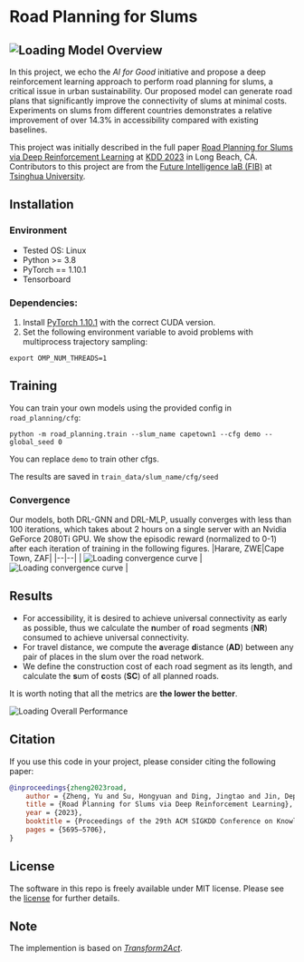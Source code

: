 # Road Planning for Slums
![Loading Model Overview](assets/overview.png "Model Overview")
---

In this project, we echo the *AI for Good* initiative and propose a deep reinforcement learning approach to perform road planning for slums, a critical issue in urban sustainability.
Our proposed model can generate road plans that significantly improve the connectivity of slums at minimal costs.
Experiments on slums from different countries demonstrates a relative improvement of over 14.3% in accessibility compared with existing baselines.

This project was initially described in the full paper [Road Planning for Slums via Deep Reinforcement Learning](https://arxiv.org/abs/2305.13060) at [KDD 2023](https://kdd.org/kdd2023/) in Long Beach, CA. 
Contributors to this project are from the [Future Intelligence laB (FIB)](https://fi.ee.tsinghua.edu.cn/) at [Tsinghua University](https://www.tsinghua.edu.cn/en/).


## Installation 

### Environment
* Tested OS: Linux
* Python >= 3.8
* PyTorch == 1.10.1
* Tensorboard
### Dependencies:
1. Install [PyTorch 1.10.1](https://pytorch.org/get-started/previous-versions/) with the correct CUDA version.
2. Set the following environment variable to avoid problems with multiprocess trajectory sampling:
```
export OMP_NUM_THREADS=1
```




## Training

You can train your own models using the provided config in `road_planning/cfg`:

```
python -m road_planning.train --slum_name capetown1 --cfg demo --global_seed 0
```
You can replace `demo` to train other cfgs.

The results are saved in `train_data/slum_name/cfg/seed`

### Convergence
Our models, both DRL-GNN and DRL-MLP, usually converges with less than 100 iterations, which takes about 2 hours on a single server with an Nvidia
GeForce 2080Ti GPU.
We show the episodic reward (normalized to 0-1) after each iteration of training in the following figures.
|Harare, ZWE|Cape Town, ZAF|
|--|--|
| ![Loading convergence curve](assets/iteration_reward_harare.png "Convergence curve on Harare, ZWE") | ![Loading convergence curve](assets/iteration_reward_capetown.png "Convergence curve on Cape Town, ZAF") |

## Results
- For accessibility, it is desired to achieve universal connectivity as early as possible, thus we calculate the **n**umber of **r**oad segments (**NR**) consumed to achieve universal connectivity.
- For travel distance, we compute the **a**verage **d**istance (**AD**) between any pair of places in the slum over the road network.
- We define the construction cost of each road segment as its length, and calculate the **s**um of **c**osts (**SC**) of all planned roads.

It is worth noting that all the metrics are **the lower the better**.

![Loading Overall Performance](assets/overall_results.png "Overall Results")

## Citation
If you use this code in your project, please consider citing the following paper:
```bibtex
@inproceedings{zheng2023road,
    author = {Zheng, Yu and Su, Hongyuan and Ding, Jingtao and Jin, Depeng and Li, Yong},
    title = {Road Planning for Slums via Deep Reinforcement Learning},
    year = {2023},
    booktitle = {Proceedings of the 29th ACM SIGKDD Conference on Knowledge Discovery and Data Mining},
    pages = {5695–5706},
}
```

## License

The software in this repo is freely available under MIT license. Please see the [license](LICENSE) for further details.

## Note

The implemention is based on *[Transform2Act](https://github.com/Khrylx/Transform2Act)*.

